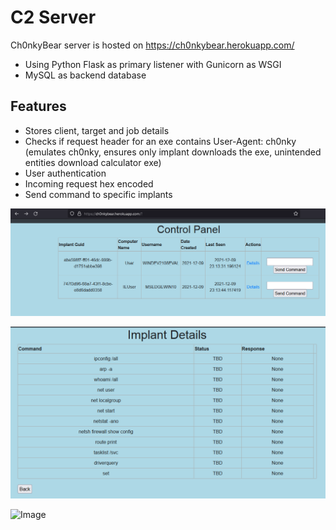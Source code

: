 # C2 Server

Ch0nkyBear server is hosted on https://ch0nkybear.herokuapp.com/

- Using Python Flask as primary listener with Gunicorn as WSGI
- MySQL as backend database

## Features

- Stores client, target and job details
- Checks if request header for an exe contains User-Agent: ch0nky (emulates ch0nky, ensures only implant downloads the exe, unintended entities download calculator exe)
- User authentication
- Incoming request hex encoded
- Send command to specific implants

![Image](../resources/images/control_panel.PNG)

![Image](../resources/images/implant_details.PNG)

![Image](../images/implant_details2.PNG)
